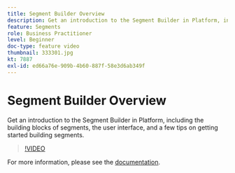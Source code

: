 ```yaml
---
title: Segment Builder Overview
description: Get an introduction to the Segment Builder in Platform, including the building blocks of segments, the user interface, and a few tips on getting started building segments.
feature: Segments
role: Business Practitioner
level: Beginner
doc-type: feature video
thumbnail: 333301.jpg
kt: 7887
exl-id: ed66a76e-909b-4b60-887f-58e3d6ab349f
---
```

# Segment Builder Overview

Get an introduction to the Segment Builder in Platform, including the building blocks of segments, the user interface, and a few tips on getting started building segments.

>[!VIDEO](https://video.tv.adobe.com/v/333301/?quality=12&learn=on)

For more information, please see the [documentation](https://experienceleague.adobe.com/docs/experience-platform/segmentation/ui/overview.html?lang=en#ui).
